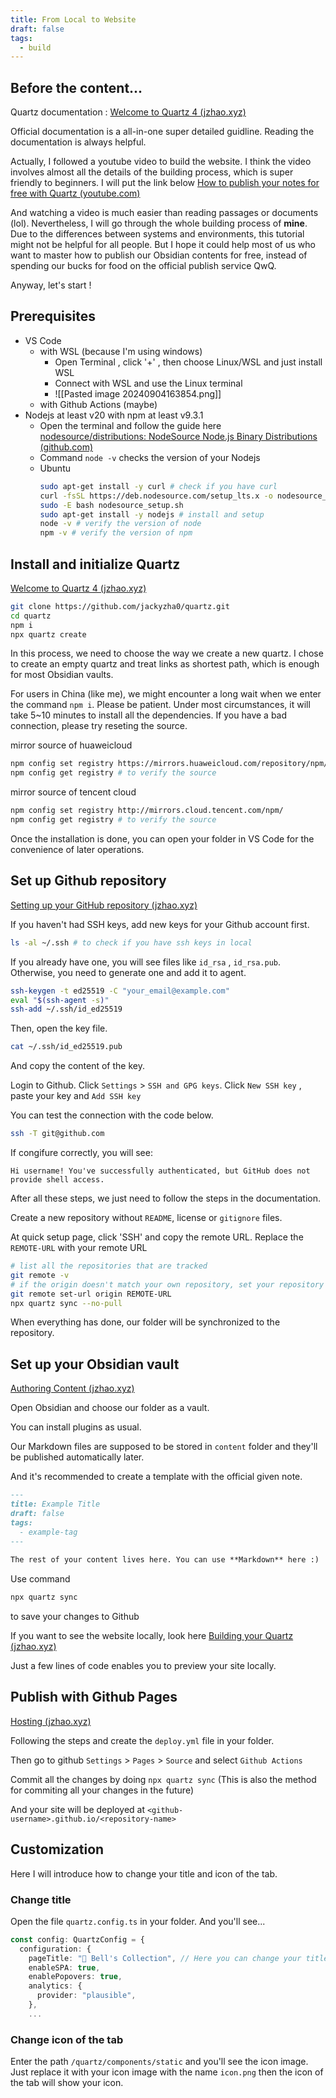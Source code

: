 ```yaml
---
title: From Local to Website
draft: false
tags:
  - build
---
```

## Before the content...

Quartz documentation : [Welcome to Quartz 4 (jzhao.xyz)](https://quartz.jzhao.xyz/)

Official documentation is a all-in-one super detailed guidline. Reading the documentation is always helpful.

Actually, I followed a youtube video to build the website. I think the video involves almost all the details of the building process, which is super friendly to beginners. I will put the link below [How to publish your notes for free with Quartz (youtube.com)](https://www.youtube.com/watch?v=6s6DT1yN4dw)  

And watching a video is much easier than reading passages or documents (lol). Nevertheless, I will go through the whole building process of **mine**. Due to the differences between systems and environments, this tutorial might not be helpful for all people. But I hope it could help most of us who want to master how to publish our Obsidian contents for free, instead of spending our bucks for food on the official publish service QwQ.

Anyway, let's start !

## Prerequisites

- VS Code
	- with WSL (because I'm using windows)
		- Open Terminal , click '+'  , then choose Linux/WSL and just install WSL
		- Connect with WSL and use the Linux terminal
		- ![[Pasted image 20240904163854.png]]
	- with Github Actions (maybe)
- Nodejs at least v20 with npm at least v9.3.1
	- Open the terminal and follow the guide here [nodesource/distributions: NodeSource Node.js Binary Distributions (github.com)](https://github.com/nodesource/distributions?tab=readme-ov-file#installation-instructions)
	- Command `node -v`  checks the version of your Nodejs
	- Ubuntu
		```bash
		sudo apt-get install -y curl # check if you have curl
		curl -fsSL https://deb.nodesource.com/setup_lts.x -o nodesource_setup.sh
		sudo -E bash nodesource_setup.sh
		sudo apt-get install -y nodejs # install and setup
		node -v # verify the version of node
		npm -v # verify the version of npm
		```


## Install and initialize Quartz

[Welcome to Quartz 4 (jzhao.xyz)](https://quartz.jzhao.xyz/)

```bash
git clone https://github.com/jackyzha0/quartz.git
cd quartz
npm i
npx quartz create
```

In this process, we need to choose the way we create a new quartz. I chose to create an empty quartz and treat links as shortest path, which is enough for most Obsidian vaults.

For users in China (like me), we might encounter a long wait when we enter the command `npm i`. Please be patient. Under most circumstances, it will take 5~10 minutes to install all the dependencies. If you have a bad connection, please try reseting the source.

mirror source of huaweicloud

```bash
npm config set registry https://mirrors.huaweicloud.com/repository/npm/
npm config get registry # to verify the source
```

mirror source of tencent cloud

```bash
npm config set registry http://mirrors.cloud.tencent.com/npm/
npm config get registry # to verify the source
```

Once the installation is done, you can open your folder in VS Code for the convenience of later operations.

## Set up Github repository

[Setting up your GitHub repository (jzhao.xyz)](https://quartz.jzhao.xyz/setting-up-your-GitHub-repository)

If you haven't had SSH keys, add new keys for your Github account first.

```bash
ls -al ~/.ssh # to check if you have ssh keys in local
```

If you already have one, you will see files like `id_rsa` , `id_rsa.pub`. Otherwise, you need to generate one and add it to agent.

```bash
ssh-keygen -t ed25519 -C "your_email@example.com"
eval "$(ssh-agent -s)"
ssh-add ~/.ssh/id_ed25519
```

Then, open the key file. 

```bash
cat ~/.ssh/id_ed25519.pub
```

 And copy the content of the key.

Login to Github. Click `Settings` > `SSH and GPG keys`. Click `New SSH key` , paste your key and `Add SSH key`

You can test the connection with the code below.

```bash
ssh -T git@github.com
```

If congifure correctly, you will see:

```
Hi username! You've successfully authenticated, but GitHub does not provide shell access.
```

After all these steps, we just need to follow the steps in the documentation.

Create a new repository without `README`, license  or `gitignore` files.

At quick setup page, click 'SSH' and copy the remote URL. Replace the `REMOTE-URL` with your remote URL

```bash
# list all the repositories that are tracked
git remote -v 
# if the origin doesn't match your own repository, set your repository as the origin
git remote set-url origin REMOTE-URL
npx quartz sync --no-pull
```

When everything has done, our folder will be synchronized to the repository.

## Set up your Obsidian vault

[Authoring Content (jzhao.xyz)](https://quartz.jzhao.xyz/authoring-content)

Open Obsidian and choose our folder as a vault.

You can install plugins as usual.

Our Markdown files are supposed to be stored in `content` folder and they'll be published automatically later.

And it's recommended to create a template with the official given note.

```md
---
title: Example Title
draft: false
tags:
  - example-tag
---
 
The rest of your content lives here. You can use **Markdown** here :)
```

Use command

```bash
npx quartz sync
```

to save your changes to Github

If you want to see the website locally, look here [Building your Quartz (jzhao.xyz)](https://quartz.jzhao.xyz/build)

Just a few lines of code enables you to preview your site locally.

## Publish with Github Pages

[Hosting (jzhao.xyz)](https://quartz.jzhao.xyz/hosting#github-pages)

Following the steps and create the `deploy.yml` file in your folder.

Then go to github `Settings` > `Pages` > `Source` and select `Github Actions`

Commit all the changes by doing `npx quartz sync` (This is also the method for commiting all your changes in the future)

And your site will be deployed at `<github-username>.github.io/<repository-name>`

## Customization

Here I will introduce how to change your title and icon of the tab.

### Change title

Open the file `quartz.config.ts` in your folder. And you'll see...

```ts
const config: QuartzConfig = {
  configuration: {
    pageTitle: "🔔 Bell's Collection", // Here you can change your title
    enableSPA: true,
    enablePopovers: true,
    analytics: {
      provider: "plausible",
    },
    ...
```


### Change icon of the tab

Enter the path `/quartz/components/static` and you'll see the icon image. Just replace it with your icon image with the name `icon.png` then the icon of the tab will show your icon.

